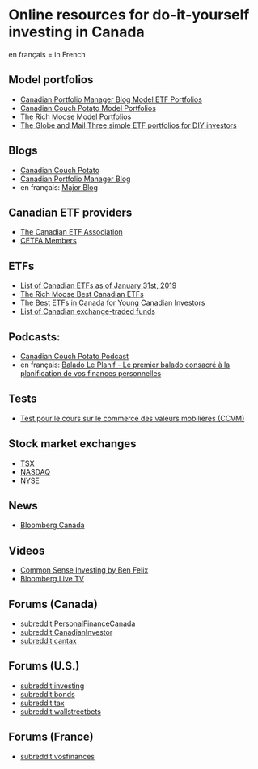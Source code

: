 # Online resources for do-it-yourself investing in Canada

en français = in French

## Model portfolios

- [Canadian Portfolio Manager Blog Model ETF Portfolios](http://www.canadianportfoliomanagerblog.com/model-etf-portfolios/)
- [Canadian Couch Potato Model Portfolios](https://canadiancouchpotato.com/model-portfolios/)
- [The Rich Moose Model Portfolios](http://therichmoose.com/portfolios/)
- [The Globe and Mail Three simple ETF portfolios for DIY investors](https://www.theglobeandmail.com/globe-investor/globe-advisor/three-simple-etf-portfolios-for-diy-investors/article37383218/)

## Blogs

- [Canadian Couch Potato](http://canadiancouchpotato.com/)
- [Canadian Portfolio Manager Blog](http://www.canadianportfoliomanagerblog.com/)
- en français: [Major Blog](https://majorblog.com/)

##  Canadian ETF providers

- [The Canadian ETF Association](http://cetfa.ca/)
- [CETFA Members](http://www.cetfa.ca/about/members.html)

## ETFs

- [List of Canadian ETFs as of January 31st, 2019](http://www.cetfa.ca/files/1551283736_ETF%20Association%20List%20of%20Funds%20-%20January%202019.xlsx)
- [The Rich Moose Best Canadian ETFs](http://therichmoose.com/etfs/)
- [The Best ETFs in Canada for Young Canadian Investors](https://youngandthrifty.ca/top-seven-etfs-young-canadian-investors/)
- [List of Canadian exchange-traded funds](https://en.wikipedia.org/wiki/List_of_Canadian_exchange-traded_funds)

## Podcasts:

- [Canadian Couch Potato Podcast](https://canadiancouchpotato.com/podcast/)
- en français: [Balado Le Planif - Le premier balado consacré à la planification de vos finances personnelles](https://baladoleplanif.com/)

## Tests

- [Test pour le cours sur le commerce des valeurs mobilières (CCVM)](http://test.entrepreneurboursier.com/ccvm.html)

## Stock market exchanges

- [TSX](https://tmxmoney.com/en/index.html)
- [NASDAQ](https://www.nasdaq.com/)
- [NYSE](https://www.nyse.com/index)

## News

- [Bloomberg Canada](https://www.bloomberg.com/canada)

## Videos

- [Common Sense Investing by Ben Felix](https://www.youtube.com/channel/UCDXTQ8nWmx_EhZ2v-kp7QxA/videos)
- [Bloomberg Live TV](https://www.bloomberg.com/live/us)

## Forums (Canada)

- [subreddit PersonalFinanceCanada](https://www.reddit.com/r/PersonalFinanceCanada/)
- [subreddit CanadianInvestor](https://www.reddit.com/r/CanadianInvestor/)
- [subreddit cantax](https://www.reddit.com/r/cantax/)

## Forums (U.S.)

- [subreddit investing](https://www.reddit.com/r/investing/)
- [subreddit bonds](https://www.reddit.com/r/bonds/)
- [subreddit tax](https://www.reddit.com/r/tax/)
- [subreddit wallstreetbets](https://www.reddit.com/r/wallstreetbets/)

## Forums (France)

- [subreddit vosfinances](https://www.reddit.com/r/vosfinances/)


